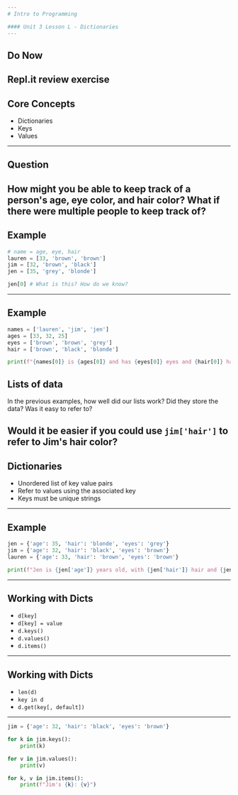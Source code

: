 ```yaml
---
# Intro to Programming

#### Unit 3 Lesson L - Dictionaries
---
```

## Do Now

Repl.it review exercise
---
## Core Concepts

* Dictionaries
* Keys
* Values
---
## Question

How might you be able to keep track of a person's age, eye color, and hair color? What if there were multiple people to keep track of?
---
## Example

```python
# name = age, eye, hair
lauren = [33, 'brown', 'brown']
jim = [32, 'brown', 'black']
jen = [35, 'grey', 'blonde']

jen[0] # What is this? How do we know?
```
---
## Example

```python
names = ['lauren', 'jim', 'jen']
ages = [33, 32, 25]
eyes = ['brown', 'brown', 'grey']
hair = ['brown', 'black', 'blonde']

print(f"{names[0]} is {ages[0]} and has {eyes[0]} eyes and {hair[0]} hair")
```
## Lists of data

In the previous examples, how well did our lists work? Did they store the data? Was it easy to refer to?

Would it be easier if you could use `jim['hair']` to refer to Jim's hair color?
---
## Dictionaries

* Unordered list of key value pairs
* Refer to values using the associated key
* Keys must be unique strings
---
## Example

```python
jen = {'age': 35, 'hair': 'blonde', 'eyes': 'grey'}
jim = {'age': 32, 'hair': 'black', 'eyes': 'brown'}
lauren = {'age': 33, 'hair': 'brown', 'eyes': 'brown'}

print(f"Jen is {jen['age']} years old, with {jen['hair']} hair and {jen['eyes']} eyes.")
```
---
## Working with Dicts

* `d[key]`
* `d[key] = value`
* `d.keys()`
* `d.values()`
* `d.items()`
---
## Working with Dicts

* `len(d)`
* `key in d`
* `d.get(key[, default])`
---
```python
jim = {'age': 32, 'hair': 'black', 'eyes': 'brown'}

for k in jim.keys():
    print(k)

for v in jim.values():
    print(v)

for k, v in jim.items():
    print(f"Jim's {k}: {v}")
```